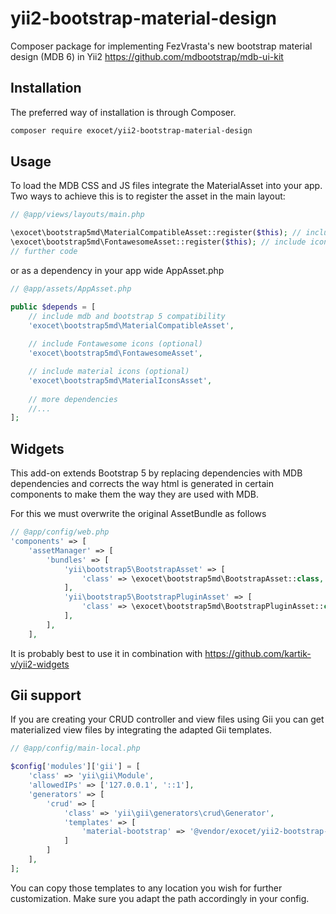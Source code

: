 # yii2-bootstrap-material-design

Composer package for implementing FezVrasta's new bootstrap material design (MDB 6) in Yii2
https://github.com/mdbootstrap/mdb-ui-kit


## Installation

The preferred way of installation is through Composer.
```bash
composer require exocet/yii2-bootstrap-material-design
```


## Usage

To load the MDB CSS and JS files integrate the MaterialAsset into your app.
Two ways to achieve this is to register the asset in the main layout:

```php
// @app/views/layouts/main.php

\exocet\bootstrap5md\MaterialCompatibleAsset::register($this); // include css and js
\exocet\bootstrap5md\FontawesomeAsset::register($this); // include icons (optional)
// further code
```

or as a dependency in your app wide AppAsset.php

```php
// @app/assets/AppAsset.php

public $depends = [
    // include mdb and bootstrap 5 compatibility
    'exocet\bootstrap5md\MaterialCompatibleAsset',
    
    // include Fontawesome icons (optional)
    'exocet\bootstrap5md\FontawesomeAsset',

    // include material icons (optional)
    'exocet\bootstrap5md\MaterialIconsAsset',
    
    // more dependencies
    //...
];
```

## Widgets

This add-on extends Bootstrap 5 by replacing dependencies with MDB dependencies and corrects the way html is generated in certain components to make them the way they are used with MDB.

For this we must overwrite the original AssetBundle as follows


```php
// @app/config/web.php
'components' => [
    'assetManager' => [
        'bundles' => [
            'yii\bootstrap5\BootstrapAsset' => [
                'class' => \exocet\bootstrap5md\BootstrapAsset::class,
            ],
            'yii\bootstrap5\BootstrapPluginAsset' => [
                'class' => \exocet\bootstrap5md\BootstrapPluginAsset::class,
            ],
        ],
    ],
```

It is probably best to use it in combination with https://github.com/kartik-v/yii2-widgets

## Gii support

If you are creating your CRUD controller and view files using Gii you can get materialized view files by integrating the adapted Gii templates.

```php
// @app/config/main-local.php

$config['modules']['gii'] = [
    'class' => 'yii\gii\Module',      
    'allowedIPs' => ['127.0.0.1', '::1'],  
    'generators' => [
        'crud' => [
            'class' => 'yii\gii\generators\crud\Generator',
            'templates' => [
                'material-bootstrap' => '@vendor/exocet/yii2-bootstrap-material-design/src/generators/crud',
            ]
        ]
    ],
];
```

You can copy those templates to any location you wish for further customization. Make sure you adapt the path accordingly in your config.
